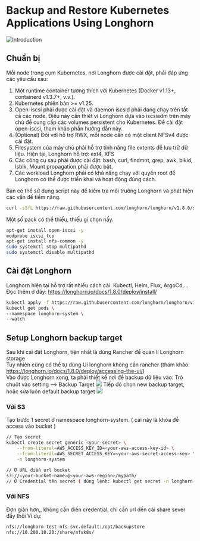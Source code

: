 
# Backup and Restore Kubernetes Applications Using Longhorn
![Introduction](https://longhorn.io/img/logos/longhorn-icon-color.png)



## Chuẩn bị 
Mỗi node trong cụm Kubernetes, nơi Longhorn được cài đặt, phải đáp ứng các yêu cầu sau:
1. Một runtime container tương thích với Kubernetes (Docker v1.13+, containerd v1.3.7+, v.v.).
2. Kubernetes phiên bản >= v1.25.
3. Open-iscsi phải được cài đặt và daemon iscsid phải đang chạy trên tất cả các node. Điều này cần thiết vì Longhorn dựa vào iscsiadm trên máy chủ để cung cấp các volumes persistent cho Kubernetes. Để cài đặt open-iscsi, tham khảo phần hướng dẫn này.
4. (Optional) Đối với hỗ trợ RWX, mỗi node cần có một client NFSv4 được cài đặt.
5. Filesystem của máy chủ phải hỗ trợ tính năng file extents để lưu trữ dữ liệu. Hiện tại, Longhorn hỗ trợ: ext4, XFS
6. Các công cụ sau phải được cài đặt: bash, curl, findmnt, grep, awk, blkid, lsblk, Mount propagation phải được bật.
7. Các workload Longhorn phải có khả năng chạy với quyền root để Longhorn có thể được triển khai và hoạt động đúng cách.

Bạn có thể sử dụng script này để kiểm tra môi trường Longhorn và phát hiện các vấn đề tiềm năng.
   ```bash
   curl -sSfL https://raw.githubusercontent.com/longhorn/longhorn/v1.8.0/scripts/environment_check.sh | bash
```
Một số pack có thể thiếu, thiếu gì chọn nấy.
  ```bash
apt-get install open-iscsi -y
modprobe iscsi_tcp
apt-get install nfs-common -y
sudo systemctl stop multipathd
sudo systemctl disable multipathd
  ```
## Cài đặt Longhorn
Longhorn hiện tại hỗ trợ rất nhiều cách cài: Kubectl, Helm, Flux, ArgoCd,... <br>
Đọc thêm ở đây: https://longhorn.io/docs/1.8.0/deploy/install/
```bash
kubectl apply -f https://raw.githubusercontent.com/longhorn/longhorn/v1.8.0/deploy/longhorn.yaml
kubectl get pods \
--namespace longhorn-system \
--watch
```

## Setup Longhorn backup target
Sau khi cài đặt Longhorn, tiện nhất là dùng Rancher để quản lí Longhorn storage <br>
Tuy nhiên cũng có thể tự dùng Ui longhorn không cần rancher (tham khảo: https://longhorn.io/docs/1.8.0/deploy/accessing-the-ui/) <br>
Vào được Longhorn xong, ta phải thiết kế nơi để backup dữ liệu vào: Trỏ chuột vào setting --> Backup Target 
![](https://longhorn.io/img/screenshots/backup-target/page.png)
Tiếp đó chọn new backup target, hoặc sửa luôn default backup target
![](https://longhorn.io/img/screenshots/backup-target/edit.png)
### Với S3
Tạo trước 1 secret ở namespace longhorn-system. ( cái này là khóa để access vào bucket )
```bash
// Tạo secret
kubectl create secret generic <your-secret> \
    --from-literal=AWS_ACCESS_KEY_ID=<your-aws-access-key-id> \
    --from-literal=AWS_SECRET_ACCESS_KEY=<your-aws-secret-access-key> \
    -n longhorn-system
```
```bash
// Ở URL điền url bucket
s3://<your-bucket-name>@<your-aws-region>/mypath/
// Ở Credential tên secret ( dùng lệnh: kubectl get secret -n longhorn-system )
```
### Với NFS 
Đơn giản hơn,, không cần điền credential, chỉ cần url đến cái share sever đấy thôi
Ví dụ:
```bash
nfs://longhorn-test-nfs-svc.default:/opt/backupstore
nfs://10.200.10.20:/share/nfsk8s/
```
